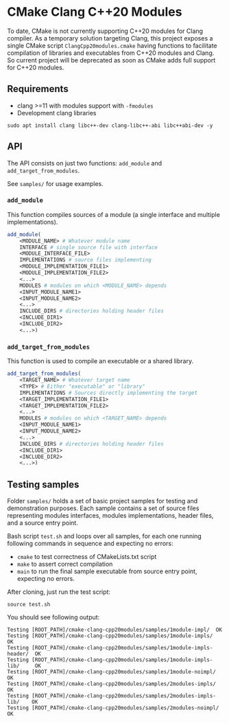 # CMake Clang C++20 Modules

To date, CMake is not currently supporting C++20 modules for Clang compiler.
As a temporary solution targeting Clang, this project exposes a single CMake
script `ClangCpp20modules.cmake` having functions to facilitate compilation of
libraries and executables from C++20 modules and Clang.
So current project will be deprecated as soon as CMake adds full support for C++20 modules.


## Requirements

* clang >=11 with modules support with `-fmodules`
* Development clang libraries

```
sudo apt install clang libc++-dev clang-libc++-abi libc++abi-dev -y
```

## API

The API consists on just two functions: `add_module` and `add_target_from_modules`.

See `samples/` for usage examples.

### `add_module`

This function compiles sources of a module (a single interface and multiple implementations).

```cmake
add_module(
    <MODULE_NAME> # Whatever module name
    INTERFACE # single source file with interface
    <MODULE_INTERFACE_FILE>
    IMPLEMENTATIONS # source files implementing
    <MODULE_IMPLEMENTATION_FILE1>
    <MODULE_IMPLEMENTATION_FILE2>
    <...>
    MODULES # modules on which <MODULE_NAME> depends
    <INPUT_MODULE_NAME1>
    <INPUT_MODULE_NAME2>
    <...>
    INCLUDE_DIRS # directories holding header files
    <INCLUDE_DIR1>
    <INCLUDE_DIR2>
    <...>)
```

### `add_target_from_modules`

This function is used to compile an executable or a shared library.

```cmake
add_target_from_modules(
    <TARGET_NAME> # Whatever target name
    <TYPE> # Either "executable" or "library"
    IMPLEMENTATIONS # Sources directly implementing the target
    <TARGET_IMPLEMENTATION_FILE1>
    <TARGET_IMPLEMENTATION_FILE2>
    <...>
    MODULES # modules on which <TARGET_NAME> depends
    <INPUT_MODULE_NAME1>
    <INPUT_MODULE_NAME2>
    <...>
    INCLUDE_DIRS # directories holding header files
    <INCLUDE_DIR1>
    <INCLUDE_DIR2>
    <...>)
```


## Testing samples

Folder `samples/` holds a set of basic project samples for testing and demonstration purposes.
Each sample contains a set of source files representing modules interfaces, modules implementations, header files, and a source entry point.

Bash script `test.sh` and loops over all samples, for each one running following commands in sequence and expecting no errors:

* `cmake` to test correctness of CMakeLists.txt script
* `make` to assert correct compilation
* `main` to run the final sample executable from source entry point, expecting no errors.

After cloning, just run the test script:

```
source test.sh
```

You should see following output:

```
Testing [ROOT_PATH]/cmake-clang-cpp20modules/samples/1module-impl/ 	OK
Testing [ROOT_PATH]/cmake-clang-cpp20modules/samples/1module-impls/ 	OK
Testing [ROOT_PATH]/cmake-clang-cpp20modules/samples/1module-impls-header/ 	OK
Testing [ROOT_PATH]/cmake-clang-cpp20modules/samples/1module-impls-lib/ 	OK
Testing [ROOT_PATH]/cmake-clang-cpp20modules/samples/1module-noimpl/ 	OK
Testing [ROOT_PATH]/cmake-clang-cpp20modules/samples/2modules-impls/ 	OK
Testing [ROOT_PATH]/cmake-clang-cpp20modules/samples/2modules-impls-lib/ 	OK
Testing [ROOT_PATH]/cmake-clang-cpp20modules/samples/2modules-noimpl/ 	OK
```
